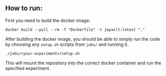 ## How to run:

First you need to build the docker image:
```
docker build --pull --rm -f "Dockerfile" -t jepaslt:latest "."
```
After building the docker image, you should be able to simply run the code by choosing any `setup.sh` scripts from `jobs/` and running it.
```
./jobs/<your-experiment>/setup.sh
```
This will mount the repository into the correct docker container and run the specified experiment.